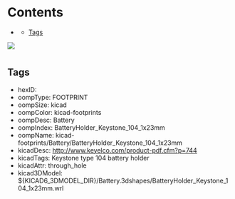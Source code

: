 



Contents
========

* [](#)
	* [Tags](#tags)
  
![][im]
# 

## Tags

- hexID: 
- oompType: FOOTPRINT
- oompSize: kicad
- oompColor: kicad-footprints
- oompDesc: Battery
- oompIndex: BatteryHolder_Keystone_104_1x23mm
- oompName: kicad-footprints/Battery/BatteryHolder_Keystone_104_1x23mm
- kicadDesc: http://www.keyelco.com/product-pdf.cfm?p=744
- kicadTags: Keystone type 104 battery holder
- kicadAttr: through_hole
- kicad3DModel: ${KICAD6_3DMODEL_DIR}/Battery.3dshapes/BatteryHolder_Keystone_104_1x23mm.wrl



[im]: image.png

